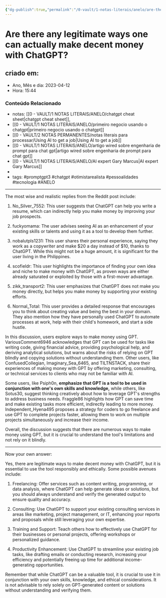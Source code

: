 ```yaml
---
{"dg-publish":true,"permalink":"/0-vault/1-notas-literais/anelo/are-there-any-legitimate-ways-one-can-actually-make-decent-money-with-chat-gpt/","tags":["promptgpt3","chatgpt","otimistarealista","pessoalidades","tecnologia","ANELO"],"dgHomeLink":true,"dgShowLocalGraph":true,"dgShowFileTree":true,"dgEnableSearch":true,"noteIcon":""}
---
```


# Are there any legitimate ways one can actually make decent money with ChatGPT?

## criado em: 
-  Ano, Mês e dia: 2023-04-12
- Hora: 15:44

### Conteúdo Relacionado
- notas: [[0 - VAULT/1 NOTAS LITERAIS/ANELO/chatgpt cheat sheet\|chatgpt cheat sheet]],
- [[0 - VAULT/1 NOTAS LITERAIS/ANELO/primeiro negocio usando o chatgpt\|primeiro negocio usando o chatgpt]]
- [[0 - VAULT/2 NOTAS PERMANENTES/notas literais para processar/Using AI to get a job\|Using AI to get a job]]
- [[0 - VAULT/1 NOTAS LITERAIS/ANELO/artigo wired sobre engenharia de prompt para chat gpt\|artigo wired sobre engenharia de prompt para chat gpt]]
- [[0 - VAULT/1 NOTAS LITERAIS/ANELO/AI expert Gary Marcus\|AI expert Gary Marcus]]
- 
- tags: #promptgpt3 #chatgpt #otimistarealista #pessoalidades #tecnologia #ANELO 
---
The most wise and realistic replies from the Reddit post include:

1.  No_Silver_7552: This user suggests that ChatGPT can help you write a resume, which can indirectly help you make money by improving your job prospects.
    
2.  fuckyomama: The user advises seeing AI as an enhancement of your existing skills or talents and using it as a tool to develop them further.
    
3.  nobalutpls1231: This user shares their personal experience, saying they work as a copywriter and make $20 a day instead of $10, thanks to ChatGPT. While this might not be a huge amount, it is significant for the user living in the Philippines.
    
4.  scofieldr: This user highlights the importance of finding your own idea and niche to make money with ChatGPT, as proven ways are either already saturated or exploited by those with a first-mover advantage.
    
5.  zikk_transport2: This user emphasizes that ChatGPT does not make you money directly, but helps you make money by supporting your existing efforts.
    
6.  Normal_Total: This user provides a detailed response that encourages you to think about creating value and being the best in your domain. They also mention how they have personally used ChatGPT to automate processes at work, help with their child's homework, and start a side hustle.


In this discussion, users explore ways to make money using GPT. VariousComment6946 acknowledges that GPT can be used for tasks like writing code, giving financial advice, providing psychological help, and deriving analytical solutions, but warns about the risks of relying on GPT blindly and copying solutions without understanding them. Other users, like ConfusedCollegian, Imaginary_Sea_6465, and TILTNSTACK, share their experiences of making money with GPT by offering marketing, consulting, or technical services to clients who may not be familiar with AI.

Some users, like Psiph0n, **emphasize that GPT is a tool to be used in conjunction with one's own skills and knowledge,** while others, like Sotus30, suggest thinking creatively about how to leverage GPT's strengths to address business needs. Fraggle86 highlights how GPT can save time and make existing tasks more efficient, indirectly leading to more money. Independent_Hyena495 proposes a strategy for coders to go freelance and use GPT to complete projects faster, allowing them to work on multiple projects simultaneously and increase their income.

Overall, the discussion suggests that there are numerous ways to make money using GPT, but it is crucial to understand the tool's limitations and not rely on it blindly.

---
Now your own answer:

Yes, there are legitimate ways to make decent money with ChatGPT, but it is essential to use the tool responsibly and ethically. Some possible avenues include:

1.  Freelancing: Offer services such as content writing, programming, or data analysis, where ChatGPT can help generate ideas or solutions, but you should always understand and verify the generated output to ensure quality and accuracy.
    
2.  Consulting: Use ChatGPT to support your existing consulting services in areas like marketing, project management, or IT, enhancing your reports and proposals while still leveraging your own expertise.
    
3.  Training and Support: Teach others how to effectively use ChatGPT for their businesses or personal projects, offering workshops or personalized guidance.
    
4.  Productivity Enhancement: Use ChatGPT to streamline your existing job tasks, like drafting emails or conducting research, increasing your efficiency and potentially freeing up time for additional income-generating opportunities.
    

Remember that while ChatGPT can be a valuable tool, it is crucial to use it in conjunction with your own skills, knowledge, and ethical considerations. It is not advisable to rely solely on GPT-generated content or solutions without understanding and verifying them.